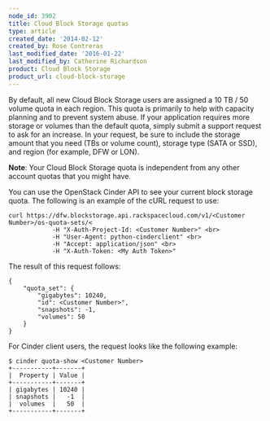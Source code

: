 ```yaml
---
node_id: 3902
title: Cloud Block Storage quotas
type: article
created_date: '2014-02-12'
created_by: Rose Contreras
last_modified_date: '2016-01-22'
last_modified_by: Catherine Richardson
product: Cloud Block Storage
product_url: cloud-block-storage
---
```


By default, all new Cloud Block Storage users are assigned a 10 TB / 50
volume quota in each region. This quota is primarily to help with
capacity planning and to prevent system abuse. If your application
requires more storage or volumes than the default quota, simply submit a
support request to ask for an increase. In your request, be sure to
include the storage amount that you need (TBs or volume count), storage
type (SATA or SSD), and region (for example, DFW or LON).

**Note**: Your Cloud Block Storage quota is independent from any other
account quotas that you might have.

You can use the OpenStack Cinder API to see your current block storage
quota. The following is an example of the cURL request to use:

    curl https://dfw.blockstorage.api.rackspacecloud.com/v1/<Customer Number>/os-quota-sets/<
                -H "X-Auth-Project-Id: <Customer Number>" <br>
                -H "User-Agent: python-cinderclient" <br>
                -H "Accept: application/json" <br>
                -H "X-Auth-Token: <My Auth Token>"

The result of this request follows:

    {
        "quota_set": {
            "gigabytes": 10240,
            "id": <Customer Number>",
            "snapshots": -1,
            "volumes": 50
        }
    }

For Cinder client users, the request looks like the following example:

    $ cinder quota-show <Customer Number>
    +-----------+-------+
    |  Property | Value |
    +-----------+-------+
    | gigabytes | 10240 |
    | snapshots |   -1  |
    |  volumes  |   50  |
    +-----------+-------+
